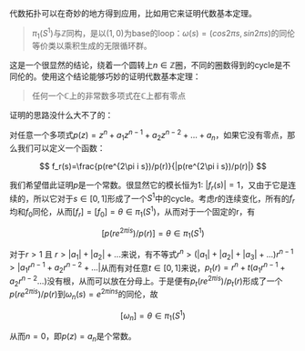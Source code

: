 代数拓扑可以在奇妙的地方得到应用，比如用它来证明代数基本定理。

> $\pi_1(S^1)$与$\mathbb{Z}$同构，是以$(1,0)$为base的loop：$\omega(s) = (cos2\pi s,sin2\pi s)$的同伦等价类以乘积生成的无限循环群。

这是一个很显然的结论，绕着一个圆转上$n\in \mathbb{Z}$圈，不同的圈数得到的cycle是不同伦的。使用这个结论能够巧妙的证明代数基本定理：

> 任何一个$\mathbb{C}$上的非常数多项式在$\mathbb{C}$上都有零点

证明的思路没什么大不了的：

对任意一个多项式$p(z)=z^n+a_1z^{n-1}+a_2z^{n-2}+...+a_n$，如果它没有零点，那么我们可以定义一个函数：

$$
f_r(s)=\frac{p(re^{2\pi i s})/p(r)}{|p(re^{2\pi i s})/p(r)|}
$$

我们希望借此证明$p$是一个常数。很显然它的模长恒为1: $|f_r(s)|=1$，又由于它是连续的，所以它对于$s\in [0,1]$形成了一个$S^1$中的cycle。考虑$r$的连续变化，所有的$f_r$均和$f_0$同伦，从而$[f_r]=[f_0]=\theta \in \pi_1(S^1)$，从而对于一个固定的r，有

$$
[p(re^{2\pi is})/p(r)]=\theta\in\pi_1(S^1)
$$

对于$r>1$ 且 $r>|a_1|+|a_2| + ...$来说，有不等式$r^n>(|a_1|+|a_2|+|a_3|+...)r^{n-1}>|a_1r^{n-1}+a_2r^{n-2}+...|$从而有对任意$t \in[0,1]$来说，$p_t(r)=r^n + t(a_1r^{n-1}+a_2r^{n-2}...)$没有根，从而可以放在分母上。于是便有$p_t(re^{2\pi is}) / p_t(r)$形成了一个$p(re^{2\pi is})/p(r)$到$\omega_n(s)=e^{2\pi ins}$的同伦，故

$$
[\omega_n] = \theta \in \pi_1(S^1)
$$

从而$n=0$，即$p(z)=a_n$是个常数。
